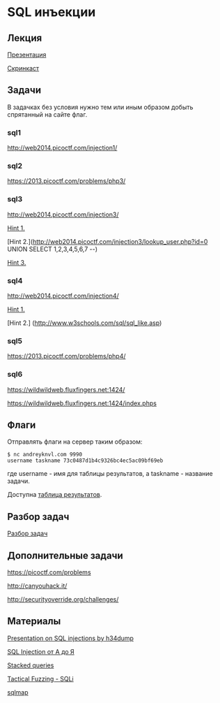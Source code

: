SQL инъекции
============

## Лекция

[Презентация](https://github.com/xairy/mipt-ctf/tree/master/03-net/03-sqli/slides.pdf)

[Скринкаст](https://www.youtube.com/watch?v=vwHyycHIYrY)


## Задачи

В задачках без условия нужно тем или иным образом добыть спрятанный на сайте флаг.

### sql1

http://web2014.picoctf.com/injection1/

### sql2

https://2013.picoctf.com/problems/php3/

### sql3

http://web2014.picoctf.com/injection3/

[Hint 1.](http://web2014.picoctf.com/injection3/lookup_user.php?id=1)

[Hint 2.](http://web2014.picoctf.com/injection3/lookup_user.php?id=0 UNION SELECT 1,2,3,4,5,6,7 --)

[Hint 3.](http://www.mssqltips.com/sqlservertutorial/196/informationschematables/)

### sql4

http://web2014.picoctf.com/injection4/

[Hint 1.](http://web2014.picoctf.com/injection4/register.phps)

[Hint 2.] (http://www.w3schools.com/sql/sql_like.asp)

### sql5

https://2013.picoctf.com/problems/php4/

### sql6

https://wildwildweb.fluxfingers.net:1424/

https://wildwildweb.fluxfingers.net:1424/index.phps



## Флаги

Отправлять флаги на сервер таким образом:
```
$ nc andreyknvl.com 9990
username taskname 73c0487d1b4c9326bc4ec5ac09bf69eb
```
где username - имя для таблицы результатов, а taskname - название задачи.

Доступна [таблица результатов](https://andreyknvl.com/mipt-ctf).


## Разбор задач

[Разбор задач](https://github.com/xairy/mipt-ctf/blob/master/03-net/03-sqli/WRITEUP.md)


## Дополнительные задачи

https://picoctf.com/problems

http://canyouhack.it/

http://securityoverride.org/challenges/


## Материалы

[Presentation on SQL injections by h34dump](https://docs.google.com/presentation/d/1Vks9AO7bA9OaABLBzyjNN0Z6wNKP_92JUoW28rYYAFY/edit#slide=id.p)

[SQL Injection от А до Я](http://www.ptsecurity.ru/download/PT-devteev-Advanced-SQL-Injection.pdf)

[Stacked queries](http://www.sqlinjection.net/stacked-queries/)

[Tactical Fuzzing - SQLi](https://github.com/jhaddix/tbhm/blob/master/6_SQLi.markdown)

[sqlmap](https://github.com/sqlmapproject/sqlmap)
